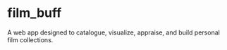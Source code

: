 # film_buff
A web app designed to catalogue, visualize, appraise, and build personal film collections. 
